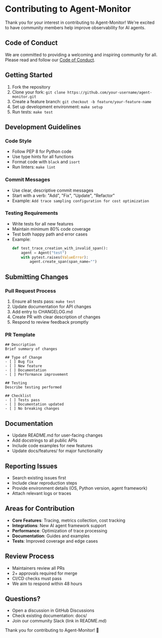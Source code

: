 # Contributing to Agent-Monitor

Thank you for your interest in contributing to Agent-Monitor! We're excited to have community members help improve observability for AI agents.

## Code of Conduct

We are committed to providing a welcoming and inspiring community for all. Please read and follow our [Code of Conduct](CODE_OF_CONDUCT.md).

## Getting Started

1. Fork the repository
2. Clone your fork: `git clone https://github.com/your-username/agent-monitor.git`
3. Create a feature branch: `git checkout -b feature/your-feature-name`
4. Set up development environment: `make setup`
5. Run tests: `make test`

## Development Guidelines

### Code Style
- Follow PEP 8 for Python code
- Use type hints for all functions
- Format code with `black` and `isort`
- Run linters: `make lint`

### Commit Messages
- Use clear, descriptive commit messages
- Start with a verb: "Add", "Fix", "Update", "Refactor"
- Example: `Add trace sampling configuration for cost optimization`

### Testing Requirements
- Write tests for all new features
- Maintain minimum 80% code coverage
- Test both happy path and error cases
- Example:
  ```python
  def test_trace_creation_with_invalid_span():
      agent = Agent("test")
      with pytest.raises(ValueError):
          agent.create_span(span_name="")
  ```

## Submitting Changes

### Pull Request Process
1. Ensure all tests pass: `make test`
2. Update documentation for API changes
3. Add entry to CHANGELOG.md
4. Create PR with clear description of changes
5. Respond to review feedback promptly

### PR Template
```
## Description
Brief summary of changes

## Type of Change
- [ ] Bug fix
- [ ] New feature
- [ ] Documentation
- [ ] Performance improvement

## Testing
Describe testing performed

## Checklist
- [ ] Tests pass
- [ ] Documentation updated
- [ ] No breaking changes
```

## Documentation

- Update README.md for user-facing changes
- Add docstrings to all public APIs
- Include code examples for new features
- Update docs/features/ for major functionality

## Reporting Issues

- Search existing issues first
- Include clear reproduction steps
- Provide environment details (OS, Python version, agent framework)
- Attach relevant logs or traces

## Areas for Contribution

- **Core Features**: Tracing, metrics collection, cost tracking
- **Integrations**: New AI agent framework support
- **Performance**: Optimization of trace processing
- **Documentation**: Guides and examples
- **Tests**: Improved coverage and edge cases

## Review Process

- Maintainers review all PRs
- 2+ approvals required for merge
- CI/CD checks must pass
- We aim to respond within 48 hours

## Questions?

- Open a discussion in GitHub Discussions
- Check existing documentation: docs/
- Join our community Slack (link in README.md)

Thank you for contributing to Agent-Monitor! 🚀